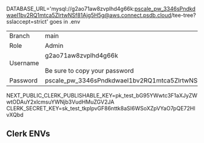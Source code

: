 DATABASE_URL='mysql://g2ao71aw8zvplhd4g66k:pscale_pw_3346sPndkdwaeI1bv2RQ1mtca5ZlrtwNSf81Ajg5H5g@aws.connect.psdb.cloud/tee-tree?sslaccept=strict' goes in .env

|   |   |
|---|---|
|Branch|main|
|Role|Admin|
|Username|g2ao71aw8zvplhd4g66k<br><br>Be sure to copy your password|
|Password|pscale_pw_3346sPndkdwaeI1bv2RQ1mtca5ZlrtwNSf81Ajg5H5g|

NEXT_PUBLIC_CLERK_PUBLISHABLE_KEY=pk_test_bG95YWwtc3F1aXJyZWwtODAuY2xlcmsuYWNjb3VudHMuZGV2JA
CLERK_SECRET_KEY=sk_test_tkplpvGF86nttk8aSI6WSoXZpVYaO7pQE72HlvXQbd
## Clerk ENVs

